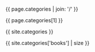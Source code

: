 ---
---

{{ page.categories | join: '/' }}

{{ page.categories[1] }}

{{ site.categories }}

{{ site.categories['books'] | size }} 